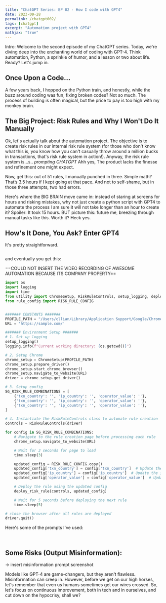 ```yaml
---
title: "ChatGPT Series: EP 02 - How I code with GPT4"
date: 2023-09-28
permalink: /chatgpt002/
tags: [chatgpt]
excerpt: "Automation project with GPT4"
mathjax: "true"
---
```


Intro: Welcome to the second episode of my ChatGPT series. Today, we're diving deep into the enchanting world of coding with GPT-4. Think automation, Python, a sprinkle of humor, and a lesson or two about life. Ready? Let's jump in.

## Once Upon a Code...
A few years back, I hopped on the Python train, and honestly, while the buzz around coding was fun, fixing broken codes? Not so much.
The process of building is often magical, but the price to pay is too high with my monkey brain.

## The Big Project: Risk Rules and Why I Won't Do It Manually
Ok, let's actually talk about the automation project. 
The objective is to create risk rules in our internal risk rule system (for those who don't know what this is, you know how you can't casually throw around a million bucks in transactions, that's risk rule system in action!). Anyway, the risk rule system is...s.. *prompting CHATGPT* Ahh yes, The product lacks the finesse and refinement one might expect.

Now, get this: out of 51 rules, I manually punched in three. Simple math? That’s 3.5 hours if I kept going at that pace. And not to self-shame, but in those three attempts, two had errors. 

Here's where the BIG BRAIN move came in: instead of staring at screens for hours and risking mistakes, why not just create a python script with GPT4 to automate the process I am sure it will not take longer than an hour to create it? Spoiler: It took 15 hours. BUT picture this: future me, breezing through manual tasks like this. Worth it? Heck yes.


## How's It Done, You Ask? Enter GPT4
It's pretty straightforward. 

<img src="{{ site.url }}{{ site.baseurl }}/assets/images/posts/gpt002/first_prompt.png" alt="">

and eventually you get this:

==COULD NOT INSERT THE VIDEO RECORDING OF AWESOME AUTOMATION BECAUSE ITS COMPANY PROPERTY==

```python
import os
import logging
import time
from utility import ChromeSetup, RiskRuleControls, setup_logging, deploy_risk_rule
from rule_config import RISK_RULE_CONFIG


####### CONSTANTS #######
PROFILE_PATH = "/Users/cllian/Library/Application Support/Google/Chrome/Profile 2"
URL = 'https://sample.com/'

####### Environment Setup #######
# 1. Set up logging
setup_logging()
logging.info(f"Current working directory: {os.getcwd()}")

# 2. Setup Chrome
chrome_setup = ChromeSetup(PROFILE_PATH)
chrome_setup.prepare_driver()
chrome_setup.start_chrome_browser()
chrome_setup.navigate_to_website(URL)
driver = chrome_setup.get_driver()

# 3. Setup config
SG_RISK_RULE_COMBINATIONS = [
    {'txn_country': '', 'ip_country': '', 'operator_value': ''},
    {'txn_country': '', 'ip_country': '', 'operator_value': ''},
    {'txn_country': '', 'ip_country': '', 'operator_value': ''},
]

# 4. Instantiate the RiskRuleControls class to automate rule creation
controls = RiskRuleControls(driver)

for config in SG_RISK_RULE_COMBINATIONS:
    # Navigate to the rule creation page before processing each rule
    chrome_setup.navigate_to_website(URL)

    # Wait for 3 seconds for page to load 
    time.sleep(3)

    updated_config = RISK_RULE_CONFIG.copy()
    updated_config['txn_country'] = config['txn_country']  # Update the txn_country
    updated_config['ip_country'] = config['ip_country']  # Update the ip_country
    updated_config['operator_value'] = config['operator_value']  # Update the operator_value

    # Deploy the rule using the updated config
    deploy_risk_rule(controls, updated_config)

    # Wait for 5 seconds before deploying the next rule
    time.sleep(5)

# close the browser after all rules are deployed
driver.quit()

```

Here's some of the prompts I've used: 

<img src="{{ site.url }}{{ site.baseurl }}/assets/images/posts/gpt002/sample_01.png" alt="">
<img src="{{ site.url }}{{ site.baseurl }}/assets/images/posts/gpt002/sample_02.png" alt="">
<img src="{{ site.url }}{{ site.baseurl }}/assets/images/posts/gpt002/sample_03.png" alt="">
<img src="{{ site.url }}{{ site.baseurl }}/assets/images/posts/gpt002/sample_04.png" alt="">
<img src="{{ site.url }}{{ site.baseurl }}/assets/images/posts/gpt002/sample_05.png" alt="">



## Some Risks (Output Misinformation):

-> insert misinformation prompt screenshot

Models like GPT-4 are game-changers, but they aren't flawless. Misinformation can creep in. However, before we get on our high horses, let's remember that even us humans sometimes get our wires crossed. So, let's focus on continuous improvement, both in tech and in ourselves, and cut down on the hypocrisy, shall we?

